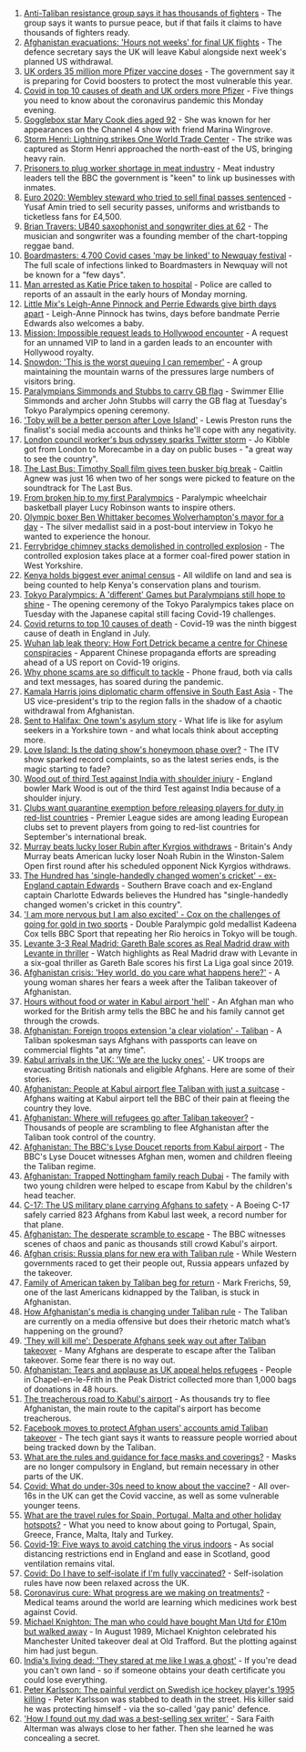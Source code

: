 1. [Anti-Taliban resistance group says it has thousands of fighters](https://www.bbc.co.uk/news/world-asia-58239156) - The group says it wants to pursue peace, but if that fails it claims to have thousands of fighters ready.
2. [Afghanistan evacuations: 'Hours not weeks' for final UK flights](https://www.bbc.co.uk/news/uk-58302734) - The defence secretary says the UK will leave Kabul alongside next week's planned US withdrawal.
3. [UK orders 35 million more Pfizer vaccine doses](https://www.bbc.co.uk/news/health-58307215) - The government say it is preparing for Covid boosters to protect the most vulnerable this year.
4. [Covid in top 10 causes of death and UK orders more Pfizer](https://www.bbc.co.uk/news/uk-58310924) - Five things you need to know about the coronavirus pandemic this Monday evening.
5. [Gogglebox star Mary Cook dies aged 92](https://www.bbc.co.uk/news/entertainment-arts-58305900) - She was known for her appearances on the Channel 4 show with friend Marina Wingrove.
6. [Storm Henri: Lightning strikes One World Trade Center](https://www.bbc.co.uk/news/world-us-canada-58304611) - The strike was captured as Storm Henri approached the north-east of the US, bringing heavy rain.
7. [Prisoners to plug worker shortage in meat industry](https://www.bbc.co.uk/news/business-58303679) - Meat industry leaders tell the BBC the government is "keen" to link up businesses with inmates.
8. [Euro 2020: Wembley steward who tried to sell final passes sentenced](https://www.bbc.co.uk/news/uk-england-london-58307554) - Yusaf Amin tried to sell security passes, uniforms and wristbands to ticketless fans for £4,500.
9. [Brian Travers: UB40 saxophonist and songwriter dies at 62](https://www.bbc.co.uk/news/entertainment-arts-58307306) - The musician and songwriter was a founding member of the chart-topping reggae band.
10. [Boardmasters: 4,700 Covid cases 'may be linked' to Newquay festival](https://www.bbc.co.uk/news/uk-england-cornwall-58309660) - The full scale of infections linked to Boardmasters in Newquay will not be known for a "few days".
11. [Man arrested as Katie Price taken to hospital](https://www.bbc.co.uk/news/uk-england-essex-58257403) - Police are called to reports of an assault in the early hours of Monday morning.
12. [Little Mix's Leigh-Anne Pinnock and Perrie Edwards give birth days apart](https://www.bbc.co.uk/news/entertainment-arts-58307310) - Leigh-Anne Pinnock has twins, days before bandmate Perrie Edwards also welcomes a baby.
13. [Mission: Impossible request leads to Hollywood encounter](https://www.bbc.co.uk/news/uk-england-birmingham-58305506) - A request for an unnamed VIP to land in a garden leads to an encounter with Hollywood royalty.
14. [Snowdon: 'This is the worst queuing I can remember'](https://www.bbc.co.uk/news/uk-wales-58284171) - A group maintaining the mountain warns of the pressures large numbers of visitors bring.
15. [Paralympians Simmonds and Stubbs to carry GB flag](https://www.bbc.co.uk/sport/disability-sport/58303759) - Swimmer Ellie Simmonds and archer John Stubbs will carry the GB flag at Tuesday's Tokyo Paralympics opening ceremony.
16. ['Toby will be a better person after Love Island'](https://www.bbc.co.uk/news/newsbeat-58306928) - Lewis Preston runs the finalist's social media accounts and thinks he'll cope with any negativity.
17. [London council worker's bus odyssey sparks Twitter storm](https://www.bbc.co.uk/news/uk-england-london-58297172) - Jo Kibble got from London to Morecambe in a day on public buses - "a great way to see the country".
18. [The Last Bus: Timothy Spall film gives teen busker big break](https://www.bbc.co.uk/news/uk-scotland-58297986) - Caitlin Agnew was just 16 when two of her songs were picked to feature on the soundtrack for The Last Bus.
19. [From broken hip to my first Paralympics](https://www.bbc.co.uk/news/uk-england-leicestershire-58273615) - Paralympic wheelchair basketball player Lucy Robinson wants to inspire others.
20. [Olympic boxer Ben Whittaker becomes Wolverhampton's mayor for a day](https://www.bbc.co.uk/news/uk-england-birmingham-58299944) - The silver medallist said in a post-bout interview in Tokyo he wanted to experience the honour.
21. [Ferrybridge chimney stacks demolished in controlled explosion](https://www.bbc.co.uk/news/uk-england-leeds-58297602) - The controlled explosion takes place at a former coal-fired power station in West Yorkshire.
22. [Kenya holds biggest ever animal census](https://www.bbc.co.uk/news/world-africa-58281212) - All wildlife on land and sea is being counted to help Kenya's conservation plans and tourism.
23. [Tokyo Paralympics: A 'different' Games but Paralympians still hope to shine](https://www.bbc.co.uk/sport/disability-sport/58306545) - The opening ceremony of the Tokyo Paralympics takes place on Tuesday with the Japanese capital still facing Covid-19 challenges.
24. [Covid returns to top 10 causes of death](https://www.bbc.co.uk/news/58305191) - Covid-19 was the ninth biggest cause of death in England in July.
25. [Wuhan lab leak theory: How Fort Detrick became a centre for Chinese conspiracies](https://www.bbc.co.uk/news/world-us-canada-58273322) - Apparent Chinese propaganda efforts are spreading ahead of a US report on Covid-19 origins.
26. [Why phone scams are so difficult to tackle](https://www.bbc.co.uk/news/business-58254354) - Phone fraud, both via calls and text messages, has soared during the pandemic.
27. [Kamala Harris joins diplomatic charm offensive in South East Asia](https://www.bbc.co.uk/news/world-asia-58277226) - The US vice-president's trip to the region falls in the shadow of a chaotic withdrawal from Afghanistan.
28. [Sent to Halifax: One town's asylum story](https://www.bbc.co.uk/news/uk-politics-58270841) - What life is like for asylum seekers in a Yorkshire town - and what locals think about accepting more.
29. [Love Island: Is the dating show's honeymoon phase over?](https://www.bbc.co.uk/news/entertainment-arts-58270729) - The ITV show sparked record complaints, so as the latest series ends, is the magic starting to fade?
30. [Wood out of third Test against India with shoulder injury](https://www.bbc.co.uk/sport/cricket/58303560) - England bowler Mark Wood is out of the third Test against India because of a shoulder injury.
31. [Clubs want quarantine exemption before releasing players for duty in red-list countries](https://www.bbc.co.uk/sport/football/58310362) - Premier League sides are among leading European clubs set to prevent players from going to red-list countries for September's international break.
32. [Murray beats lucky loser Rubin after Kyrgios withdraws](https://www.bbc.co.uk/sport/tennis/58302495) - Britain's Andy Murray beats American lucky loser Noah Rubin in the Winston-Salem Open first round after his scheduled opponent Nick Kyrgios withdraws.
33. [The Hundred has 'single-handedly changed women's cricket' - ex-England captain Edwards](https://www.bbc.co.uk/sport/cricket/58305443) - Southern Brave coach and ex-England captain Charlotte Edwards believes the Hundred has "single-handedly changed women's cricket in this country".
34. ['I am more nervous but I am also excited' - Cox on the challenges of going for gold in two sports](https://www.bbc.co.uk/sport/disability-sport/58256947) - Double Paralympic gold medallist Kadeena Cox tells BBC Sport that repeating her Rio heroics in Tokyo will be tough.
35. [Levante 3-3 Real Madrid: Gareth Bale scores as Real Madrid draw with Levante in thriller](https://www.bbc.co.uk/sport/av/football/58304954) - Watch highlights as Real Madrid draw with Levante in a six-goal thriller as Gareth Bale scores his first La Liga goal since 2019.
36. [Afghanistan crisis: 'Hey world, do you care what happens here?'](https://www.bbc.co.uk/news/world-asia-58297623) - A young woman shares her fears a week after the Taliban takeover of Afghanistan.
37. [Hours without food or water in Kabul airport 'hell'](https://www.bbc.co.uk/news/uk-58305040) - An Afghan man who worked for the British army tells the BBC he and his family cannot get through the crowds.
38. [Afghanistan: Foreign troops extension 'a clear violation' - Taliban](https://www.bbc.co.uk/news/world-asia-58307188) - A Taliban spokesman says Afghans with passports can leave on commercial flights "at any time".
39. [Kabul arrivals in the UK: 'We are the lucky ones'](https://www.bbc.co.uk/news/uk-58305464) - UK troops are evacuating British nationals and eligible Afghans. Here are some of their stories.
40. [Afghanistan: People at Kabul airport flee Taliban with just a suitcase](https://www.bbc.co.uk/news/world-asia-58300386) - Afghans waiting at Kabul airport tell the BBC of their pain at fleeing the country they love.
41. [Afghanistan: Where will refugees go after Taliban takeover?](https://www.bbc.co.uk/news/world-asia-58283177) - Thousands of people are scrambling to flee Afghanistan after the Taliban took control of the country.
42. [Afghanistan: The BBC's Lyse Doucet reports from Kabul airport](https://www.bbc.co.uk/news/world-asia-58300416) - The BBC's Lyse Doucet witnesses Afghan men, women and children fleeing the Taliban regime.
43. [Afghanistan: Trapped Nottingham family reach Dubai](https://www.bbc.co.uk/news/uk-england-nottinghamshire-58293789) - The family with two young children were helped to escape from Kabul by the children's head teacher.
44. [C-17: The US military plane carrying Afghans to safety](https://www.bbc.co.uk/news/world-asia-58297899) - A Boeing C-17 safely carried 823 Afghans from Kabul last week, a record number for that plane.
45. [Afghanistan: The desperate scramble to escape](https://www.bbc.co.uk/news/world-asia-58286000) - The BBC witnesses scenes of chaos and panic as thousands still crowd Kabul's airport.
46. [Afghan crisis: Russia plans for new era with Taliban rule](https://www.bbc.co.uk/news/world-europe-58265934) - While Western governments raced to get their people out, Russia appears unfazed by the takeover.
47. [Family of American taken by Taliban beg for return](https://www.bbc.co.uk/news/world-us-canada-58276062) - Mark Frerichs, 59, one of the last Americans kidnapped by the Taliban, is stuck in Afghanistan.
48. [How Afghanistan's media is changing under Taliban rule](https://www.bbc.co.uk/news/world-asia-58273011) - The Taliban are currently on a media offensive but does their rhetoric match what’s happening on the ground?
49. ['They will kill me': Desperate Afghans seek way out after Taliban takeover](https://www.bbc.co.uk/news/world-asia-58286372) - Many Afghans are desperate to escape after the Taliban takeover. Some fear there is no way out.
50. [Afghanistan: Tears and applause as UK appeal helps refugees](https://www.bbc.co.uk/news/uk-58281203) - People in Chapel-en-le-Frith in the Peak District collected more than 1,000 bags of donations in 48 hours.
51. [The treacherous road to Kabul's airport](https://www.bbc.co.uk/news/world-asia-58271517) - As thousands try to flee Afghanistan, the main route to the capital's airport has become treacherous.
52. [Facebook moves to protect Afghan users' accounts amid Taliban takeover](https://www.bbc.co.uk/news/technology-58277175) - The tech giant says it wants to reassure people worried about being tracked down by the Taliban.
53. [What are the rules and guidance for face masks and coverings?](https://www.bbc.co.uk/news/health-51205344) - Masks are no longer compulsory in England, but remain necessary in other parts of the UK.
54. [Covid: What do under-30s need to know about the vaccine?](https://www.bbc.co.uk/news/health-57273875) - All over-16s in the UK can get the Covid vaccine, as well as some vulnerable younger teens.
55. [What are the travel rules for Spain, Portugal, Malta and other holiday hotspots?](https://www.bbc.co.uk/news/explainers-56997931) - What you need to know about going to Portugal, Spain, Greece, France, Malta, Italy and Turkey.
56. [Covid-19: Five ways to avoid catching the virus indoors](https://www.bbc.co.uk/news/explainers-53917432) - As social distancing restrictions end in England and ease in Scotland, good ventilation remains vital.
57. [Covid: Do I have to self-isolate if I'm fully vaccinated?](https://www.bbc.co.uk/news/explainers-54239922) - Self-isolation rules have now been relaxed across the UK.
58. [Coronavirus cure: What progress are we making on treatments?](https://www.bbc.co.uk/news/health-52354520) - Medical teams around the world are learning which medicines work best against Covid.
59. [Michael Knighton: The man who could have bought Man Utd for £10m but walked away](https://www.bbc.co.uk/sport/football/58233755) - In August 1989, Michael Knighton celebrated his Manchester United takeover deal at Old Trafford. But the plotting against him had just begun.
60. [India's living dead: 'They stared at me like I was a ghost'](https://www.bbc.co.uk/news/stories-58259497) - If you're dead you can't own land - so if someone obtains your death certificate you could lose everything.
61. [Peter Karlsson: The painful verdict on Swedish ice hockey player's 1995 killing](https://www.bbc.co.uk/sport/ice-hockey/58101549) - Peter Karlsson was stabbed to death in the street. His killer said he was protecting himself - via the so-called 'gay panic' defence.
62. ['How I found out my dad was a best-selling sex writer'](https://www.bbc.co.uk/news/stories-58171940) - Sara Faith Alterman was always close to her father. Then she learned he was concealing a secret.

